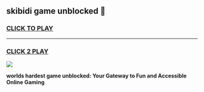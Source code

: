 
## skibidi game unblocked 👋
<h3>
<a href="https://premium.freeplayer.one?title=skibidi_game_unblocked&ref=13F">CLICK TO PLAY</a></h3>
<hr>

<h3>
<a href="https://premium.freeplayer.one?title=skibidi_game_unblocked&ref=13F">CLICK 2 PLAY</a>
  
</h3>

<a href="https://premium.freeplayer.one?title=skibidi_game_unblocked&ref=12F/"><img src="https://clearcache.store/games.png"></a>


**worlds hardest game unblocked: Your Gateway to Fun and Accessible Online Gaming**
